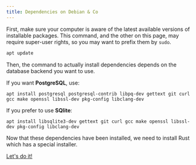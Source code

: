 ```yaml
---
title: Dependencies on Debian & Co
---
```


First, make sure your computer is aware of the latest available versions of installable
packages. This command, and the other on this page, may require super-user rights, so
you may want to prefix them by `sudo`.

```bash
apt update
```

Then, the command to actually install dependencies depends on the database backend you
want to use.

If you want **PostgreSQL**, use:

```
apt install postgresql postgresql-contrib libpq-dev gettext git curl gcc make openssl libssl-dev pkg-config libclang-dev
```

If you prefer to use **SQlite**:

```
apt install libsqlite3-dev gettext git curl gcc make openssl libssl-dev pkg-config libclang-dev
```

Now that these dependencies have been installed, we need to install Rust which has a special installer.

<a class="action" href="/installation/deps/rust">Let's do it!</a>
